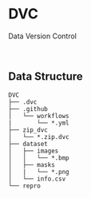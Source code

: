 # DVC
Data Version Control

<br>

## Data Structure

```
DVC
├── .dvc
├── .github  
│   └── workflows  
|       └── *.yml
├── zip_dvc  
│   └── *.zip.dvc  
├── dataset  
│   ├── images  
│   │   └── *.bmp
│   ├── masks
│   |   └── *.png
│   └── info.csv
└── repro  
    
```
